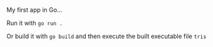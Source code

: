 My first app in Go...

Run it with `go run .`

Or build it with `go build` and then execute the built executable file `tris`
